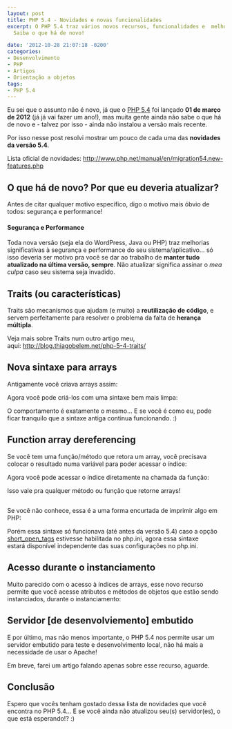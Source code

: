 ```yaml
---
layout: post
title: PHP 5.4 - Novidades e novas funcionalidades
excerpt: O PHP 5.4 traz vários novos recursos, funcionalidades e  melhorias de sintaxe.
  Saiba o que há de novo!

date: '2012-10-28 21:07:18 -0200'
categories:
- Desenvolvimento
- PHP
- Artigos
- Orientação a objetos
tags:
- PHP 5.4
---
```

<p>Eu sei que o assunto não é novo, já que o <a href="http://php.net/releases/5_4_0.php" target="_blank">PHP 5.4</a> foi lançado <strong>01 de março de 2012</strong> (já já vai fazer um ano!), mas muita gente ainda não sabe o que há de novo e - talvez por isso - ainda não instalou a versão mais recente.</p>
<p>Por isso nesse post resolvi mostrar um pouco de cada uma das <strong>novidades da versão 5.4</strong>.</p>
<p>Lista oficial de novidades: <a href="http://www.php.net/manual/en/migration54.new-features.php">http://www.php.net/manual/en/migration54.new-features.php</a></p>
<h2>O que há de novo? Por que eu deveria atualizar?</h2>
<p>Antes de citar qualquer motivo específico, digo o motivo mais óbvio de todos: segurança e performance!</p>
<h4>Segurança e Performance</h4>
<p>Toda nova versão (seja ela do WordPress, Java ou PHP) traz melhorias significativas à segurança e performance do seu sistema/aplicativo... só isso deveria ser motivo pra você se dar ao trabalho de <strong>manter tudo atualizado na última versão, sempre</strong>. Não atualizar significa assinar o <em>mea culpa</em> caso seu sistema seja invadido.</p>
<h2>Traits (ou características)</h2>
<p>Traits são mecanismos que ajudam (e muito) a <strong>reutilização de código</strong>, e servem perfeitamente para resolver o problema da falta de <strong>herança múltipla</strong>.</p>
<p>Veja mais sobre Traits num outro artigo meu, aqui: <a href="/php-5-4-traits">http://blog.thiagobelem.net/php-5-4-traits/</a></p>
<h2>Nova sintaxe para arrays</h2>
<p>Antigamente você criava arrays assim:</p>
<div data-gist-id="3970221" data-gist-show-loading="false"></div>
<p>Agora você pode criá-los com uma sintaxe bem mais limpa:</p>
<div data-gist-id="3970226" data-gist-show-loading="false"></div>
<p>O comportamento é exatamente o mesmo... E se você é como eu, pode ficar tranquilo que a sintaxe antiga continua funcionando. :)</p>
<h2>Function array dereferencing</h2>
<p>Se você tem uma função/método que retora um array, você precisava colocar o resultado numa variável para poder acessar o índice:</p>
<div data-gist-id="3970242" data-gist-show-loading="false"></div>
<p>Agora você pode acessar o índice diretamente na chamada da função:</p>
<div data-gist-id="3970245" data-gist-show-loading="false"></div>
<p>Isso vale pra qualquer método ou função que retorne arrays!</p>
<h2><?="Sempre disponível"?></h2>
<p>Se você não conhece, essa é a uma forma encurtada de imprimir algo em PHP:</p>
<div data-gist-id="3970264" data-gist-show-loading="false"></div>
<p>Porém essa sintaxe só funcionava (até antes da versão 5.4) caso a opção <a href="http://www.php.net/manual/en/ini.core.php#ini.short-open-tag" target="_blank">short_open_tags</a> estivesse habilitada no php.ini, agora essa sintaxe estará disponível independente das suas configurações no php.ini.</p>
<h2>Acesso durante o instanciamento</h2>
<p>Muito parecido com o acesso à índices de arrays, esse novo recurso permite que você acesse atributos e métodos de objetos que estão sendo instanciados, durante o instanciamento:</p>
<div data-gist-id="3970279" data-gist-show-loading="false"></div>
<h2>Servidor [de desenvolviemento] embutido</h2>
<p>E por último, mas não menos importante, o PHP 5.4 nos permite usar um servidor embutido para teste e desenvolvimento local, não há mais a necessidade de usar o Apache!</p>
<p>Em breve, farei um artigo falando apenas sobre esse recurso, aguarde.</p>
<h2>Conclusão</h2>
<p>Espero que vocês tenham gostado dessa lista de novidades que você encontra no PHP 5.4... E se você ainda não atualizou seu(s) servidor(es), o que está esperando!? :)</p>
